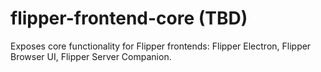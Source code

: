 # flipper-frontend-core (TBD)

Exposes core functionality for Flipper frontends: Flipper Electron, Flipper Browser UI, Flipper Server Companion.

